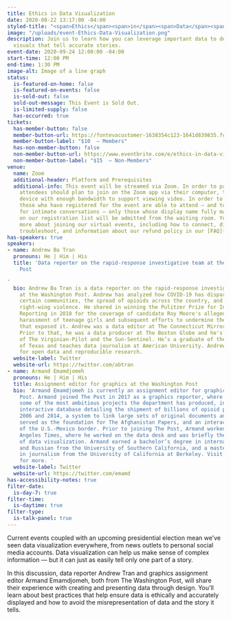 ```yaml
---
title: Ethics in Data Visualization
date: 2020-08-22 13:17:00 -04:00
styled-title: "<span>Ethics</span><span>in</span><span>Data</span><span>Visualization</span>"
image: "/uploads/event-Ethics-Data-Visualization.png"
description: Join us to learn how you can leverage important data to design ethical
  visuals that tell accurate stories.
event-date: 2020-09-24 12:00:00 -04:00
start-time: 12:00 PM
end-time: 1:30 PM
image-alt: Image of a line graph
status:
  is-featured-on-home: false
  is-featured-on-events: false
  is-sold-out: false
  sold-out-message: This Event is Sold Out.
  is-limited-supply: false
  has-occurred: true
tickets:
  has-member-button: false
  member-button-url: https://fontevacustomer-1638354c123-1641d839835.force.com/services/oauth2/authorize?client_id=3MVG9nthuDc9owbcOq7_07W.HriOQQPWTbMkrpOla.ajDQlTHf4_uby_mhwylcX.mJBU2O2SppTiZMS0J_HJd&response_type=code&redirect_uri=https://ikit.aiga.org/ikit_national_util/ikit-national-util-sso-redirect/&state=https%3A%2F%2Fdc.aiga.org%2Fevent%2Fethics-in-data-visualization%2F%3Fredirect_source%3Deventbrite_register
  member-button-label: "$10  — Members"
  has-non-member-button: false
  non-member-button-url: https://www.eventbrite.com/e/ethics-in-data-visualization-tickets-117848019599
  non-member-button-label: "$15  — Non-Members"
venue:
  name: Zoom
  additional-header: Platform and Prerequisites
  additional-info: This event will be streamed via Zoom. In order to participate fully,
    attendees should plan to join on the Zoom app via their computer, tablet, or mobile
    device with enough bandwidth to support viewing video. In order to ensure only
    those who have registered for the event are able to attend — and to create space
    for intimate conversations — only those whose display name fully matches the name
    on our registration list will be admitted from the waiting room. You can find
    more about joining our virtual events, including how to connect, directions to
    troubleshoot, and information about our refund policy in our [FAQ](/faqs/).
has-speakers: true
speakers:
- name: Andrew Ba Tran
  pronouns: He | Him | His
  title: 'Data reporter on the rapid-response investigative team at the Washington
    Post

'
  bio: Andrew Ba Tran is a data reporter on the rapid-response investigative team
    at the Washington Post. Andrew has analyzed how COVID-19 has disparately impacted
    certain communities, the spread of opioids across the country, and the rise of
    right-wing violence. He shared in winning the Pulitzer Prize for Investigative
    Reporting in 2018 for the coverage of candidate Roy Moore's alleged past sexual
    harassment of teenage girls and subsequent efforts to undermine the journalism
    that exposed it. Andrew was a data editor at The Connecticut Mirror's TrendCT.org.
    Prior to that, he was a data producer at The Boston Globe and he's worked in newsrooms
    of The Virginian-Pilot and the Sun-Sentinel. He’s a graduate of the University
    of Texas and teaches data journalism at American University. Andrew is an advocate
    for open data and reproducible research.
  website-label: Twitter
  website-url: https://twitter.com/abtran
- name: Armand Emamdjomeh
  pronouns: He | Him | His
  title: Assignment editor for graphics at the Washington Post
  bio: 'Armand Emamdjomeh is currently an assignment editor for graphics at the Washington
    Post. Armand joined The Post in 2017 as a graphics reporter, where he worked on
    some of the most ambitious projects the department has produced, including the
    interactive database detailing the shipment of billions of opioid pills between
    2006 and 2014, a system to link large sets of original documents and stories that
    served as the foundation for The Afghanistan Papers, and an interactive “tour”
    of the U.S.-Mexico border. Prior to joining The Post, Armand worked at the Los
    Angeles Times, where he worked on the data desk and was briefly the deputy director
    of data visualization. Armand earned a bachelor’s degree in international relations
    and Russian from the University of Southern California, and a master’s degree
    in journalism from the University of California at Berkeley. Visit [emamd.net](http://emamd.net/)
    for more. '
  website-label: Twitter
  website-url: https://twitter.com/emamd
has-accessibility-notes: true
filter-date:
  is-day-7: true
filter-time:
  is-daytime: true
filter-type:
  is-talk-panel: true
---
```


Current events coupled with an upcoming presidential election mean we’ve seen data visualization everywhere, from news outlets to personal social media accounts. Data visualization can help us make sense of complex information — but it can just as easily tell only one part of a story.

In this discussion, data reporter Andrew Tran and graphics assignment editor Armand Emamdjomeh, both from The Washington Post, will share their experience with creating and presenting data through design. You'll learn about best practices that help ensure data is ethically and accurately displayed and how to avoid the misrepresentation of data and the story it tells. 
